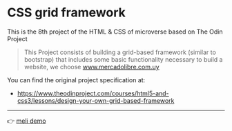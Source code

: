 # CSS grid framework

This is the 8th project of the HTML & CSS of microverse based on The Odin Project

>This Project consists of building a grid-based framework (similar to bootstrap) that includes some basic functionality necessary to build a website, we choose www.mercadolibre.com.uy

You can find the original project specification at:

* https://www.theodinproject.com/courses/html5-and-css3/lessons/design-your-own-grid-based-framework

---
 👉 [meli demo](https://cdn.statically.io/gh/sebastianlujan/grid-based-framework/layout/index.html)

 